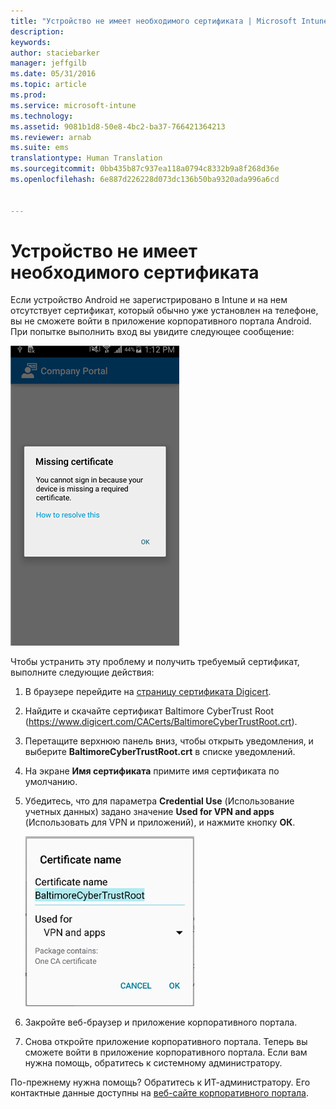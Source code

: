 ```yaml
---
title: "Устройство не имеет необходимого сертификата | Microsoft Intune"
description: 
keywords: 
author: staciebarker
manager: jeffgilb
ms.date: 05/31/2016
ms.topic: article
ms.prod: 
ms.service: microsoft-intune
ms.technology: 
ms.assetid: 9081b1d8-50e8-4bc2-ba37-766421364213
ms.reviewer: arnab
ms.suite: ems
translationtype: Human Translation
ms.sourcegitcommit: 0bb435b87c937ea118a0794c8332b9a8f268d36e
ms.openlocfilehash: 6e887d226228d073dc136b50ba9320ada996a6cd


---
```



# Устройство не имеет необходимого сертификата
Если устройство Android не зарегистрировано в Intune и на нем отсутствует сертификат, который обычно уже установлен на телефоне, вы не сможете войти в приложение корпоративного портала Android. При попытке выполнить вход вы увидите следующее сообщение:

![andr-cert-install-cert-missing](./media/andr-cert_install-1-cert_missing.png)

Чтобы устранить эту проблему и получить требуемый сертификат, выполните следующие действия:

1.  В браузере перейдите на [страницу сертификата Digicert](https://www.digicert.com/digicert-root-certificates.htm).

2.  Найдите и скачайте сертификат Baltimore CyberTrust Root (https://www.digicert.com/CACerts/BaltimoreCyberTrustRoot.crt).

3.  Перетащите верхнюю панель вниз, чтобы открыть уведомления, и выберите **BaltimoreCyberTrustRoot.crt** в списке уведомлений.

4.  На экране **Имя сертификата** примите имя сертификата по умолчанию.

5. Убедитесь, что для параметра **Credential Use** (Использование учетных данных) задано значение **Used for VPN and apps** (Использовать для VPN и приложений), и нажмите кнопку **ОК**.

    ![andr-cert-install-add-cert-name](./media/andr-cert_install-2-add_cert_name.png)

6. Закройте веб-браузер и приложение корпоративного портала.

7. Снова откройте приложение корпоративного портала. Теперь вы сможете войти в приложение корпоративного портала. Если вам нужна помощь, обратитесь к системному администратору.

По-прежнему нужна помощь? Обратитесь к ИТ-администратору. Его контактные данные доступны на [веб-сайте корпоративного портала](http://portal.manage.microsoft.com).


<!--HONumber=Jun16_HO4-->


